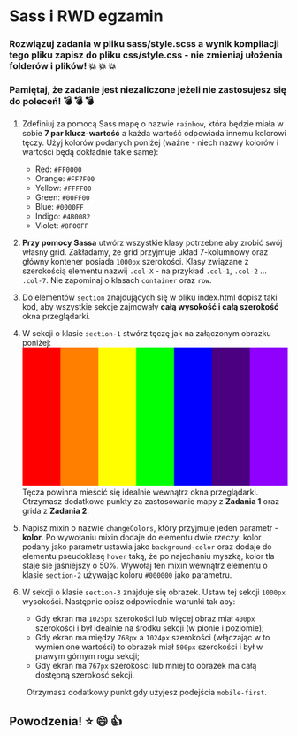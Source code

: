 # __Sass i RWD egzamin__

### Rozwiązuj zadania w pliku __sass/style.scss__ a wynik kompilacji tego pliku zapisz do pliku __css/style.css__ - nie zmieniaj ułożenia folderów i plików! :boom: :boom: :boom:

### Pamiętaj, że zadanie jest __niezaliczone__ jeżeli nie zastosujesz się do poleceń! :bomb: :bomb: :bomb:

1. Zdefiniuj za pomocą Sass mapę o nazwie ```rainbow```, która będzie miała w sobie __7 par klucz-wartość__ a każda wartość odpowiada innemu kolorowi tęczy. Użyj kolorów podanych poniżej (ważne -  niech nazwy kolorów i wartości będą dokładnie takie same):

    - Red: ```#FF0000```
    - Orange: ```#FF7F00```
    - Yellow: ```#FFFF00```
    - Green: ```#00FF00```
    - Blue: ```#0000FF```
    - Indigo: ```#4B0082```
    - Violet: ```#8F00FF```

2. __Przy pomocy Sassa__ utwórz wszystkie klasy potrzebne aby zrobić swój własny grid. Zakładamy, że grid przyjmuje układ 7-kolumnowy oraz główny kontener posiada ```1000px``` szerokości. Klasy związane z szerokością elementu nazwij ```.col-X``` - na przykład ```.col-1```, ```.col-2``` ... ```.col-7```.
Nie zapominaj o klasach ```container``` oraz ```row```.

3. Do elementów ```section``` znajdujących się w pliku index.html dopisz taki kod, aby wszystkie sekcje zajmowały __całą wysokość i całą szerokość__ okna przeglądarki.

4. W sekcji o klasie ```section-1``` stwórz tęczę jak na załączonym obrazku poniżej:
![Rainbow Image](./img/rainbow.png)
Tęcza powinna mieścić się idealnie wewnątrz okna przeglądarki.
Otrzymasz dodatkowe punkty za zastosowanie mapy z __Zadania 1__ oraz grida z __Zadania 2__.

5. Napisz mixin o nazwie ```changeColors```, który przyjmuje jeden parametr - __kolor__. Po wywołaniu mixin dodaje do elementu dwie rzeczy:
kolor podany jako parametr ustawia jako ```background-color``` oraz dodaje do elementu pseudoklasę ```hover``` taką, że po najechaniu myszką, kolor tła staje sie jaśniejszy o 50%. Wywołaj ten mixin wewnątrz elementu o klasie ```section-2``` używając koloru ```#000000``` jako parametru.

6. W sekcji o klasie ```section-3``` znajduje się obrazek. Ustaw tej sekcji ```1000px``` wysokości. Następnie opisz odpowiednie warunki tak aby:
    * Gdy ekran ma ```1025px``` szerokości lub więcej obraz miał ```400px``` szerokości i był idealnie na środku sekcji (w pionie i poziomie);
    * Gdy ekran ma między ```768px``` a ```1024px``` szerokości (włączając w to wymienione wartości) to obrazek miał ```500px``` szerokości i był w prawym górnym rogu sekcji;
    * Gdy ekran ma ```767px``` szerokości lub mniej to obrazek ma całą dostępną szerokość sekcji.

&nbsp;&nbsp;&nbsp;&nbsp;&nbsp;&nbsp;&nbsp;
Otrzymasz dodatkowy punkt gdy użyjesz podejścia ```mobile-first```.

## __Powodzenia!__ :star: :smile: :+1:
